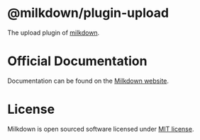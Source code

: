 # @milkdown/plugin-upload

The upload plugin of [milkdown](https://milkdown.dev/).

# Official Documentation

Documentation can be found on the [Milkdown website](https://milkdown.dev/).

# License

Milkdown is open sourced software licensed under [MIT license](https://github.com/Milkdown/milkdown/blob/main/LICENSE).
